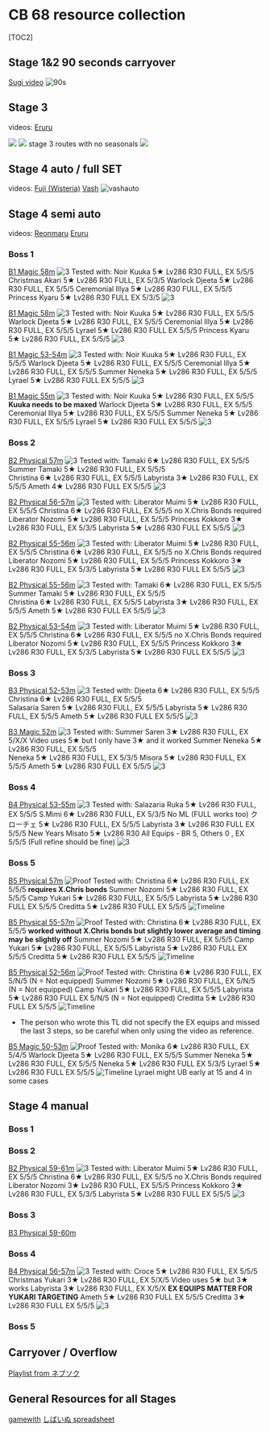 # CB 68 resource collection
 [TOC2] 
## Stage 1&2 90 seconds carryover
[Sugi video](https://www.youtube.com/watch?v=a_4uA-mGnLE)
![90s](https://pomf2.lain.la/f/qbhv0ntr.png)

## Stage 3
videos:
[Eruru](https://www.youtube.com/watch?v=Cvjxjtlp_E0)

![](https://pomf2.lain.la/f/aloqk36k.png)
![](https://pbs.twimg.com/media/F9NgBwcbIAAAwhs?format=jpg&name=large)
stage 3 routes with no seasonals
![](https://pbs.twimg.com/media/F9HfGsKaEAArUcm?format=jpg&name=4096x4096)

## Stage 4 auto / full SET
videos:
[Fuji (Wisteria)](https://www.youtube.com/watch?v=e_3Q-15H6vg)
[Vash](https://youtu.be/XZ6tVvgw3J8)
![vashauto](https://pomf2.lain.la/f/a59ecxs.png)

## Stage 4 semi auto
videos:
[Reonmaru](https://www.youtube.com/watch?v=Ik3D_SvU0uw)
[Eruru](https://www.youtube.com/watch?v=OkuOH9SuQ6c)

### Boss 1
[B1 Magic 58m](https://twitter.com/QKkjs064lJ9RDhi/status/1717158053701927259?s=20)
![3](https://pomf2.lain.la/f/txv8lr97.png)
Tested with:
Noir Kuuka 5★ Lv286 R30 FULL, EX 5/5/5
Christmas Akari 5★ Lv286 R30 FULL, EX 5/3/5
Warlock Djeeta 5★ Lv286 R30 FULL, EX 5/5/5
Ceremonial Illya 5★ Lv286 R30 FULL, EX 5/5/5
Princess Kyaru 5★ Lv286 R30 FULL EX 5/3/5
![3](https://pomf2.lain.la/f/ot837to.png)

[B1 Magic 58m](https://www.youtube.com/watch?v=pc7NU0dKg2k)
![3](https://pomf2.lain.la/f/lmngsq1h.png)
Tested with:
Noir Kuuka 5★ Lv286 R30 FULL, EX 5/5/5
Warlock Djeeta 5★ Lv286 R30 FULL, EX 5/5/5
Ceremonial Illya 5★ Lv286 R30 FULL, EX 5/5/5
Lyrael 5★ Lv286 R30 FULL EX 5/5/5
Princess Kyaru 5★ Lv286 R30 FULL, EX 5/5/5
![3](https://pomf2.lain.la/f/qi17x2q4.png)

[B1 Magic 53-54m](https://www.youtube.com/watch?v=2Uh4KlFPwPQ)
![3](https://pomf2.lain.la/f/t9h5y79p.png)
Tested with:
Noir Kuuka 5★ Lv286 R30 FULL, EX 5/5/5
Warlock Djeeta 5★ Lv286 R30 FULL, EX 5/5/5
Ceremonial Illya 5★ Lv286 R30 FULL, EX 5/5/5
Summer Neneka 5★ Lv286 R30 FULL, EX 5/5/5
Lyrael 5★ Lv286 R30 FULL EX 5/5/5
![3](https://pomf2.lain.la/f/zrpxzzd.png)

[B1 Magic 55m](https://www.youtube.com/watch?v=O50QRr-B-V8)
![3](https://pomf2.lain.la/f/qqpppk0g.png)
Tested with:
Noir Kuuka 5★ Lv286 R30 FULL, EX 5/5/5 **Kuuka needs to be maxed**
Warlock Djeeta 5★ Lv286 R30 FULL, EX 5/5/5
Ceremonial Illya 5★ Lv286 R30 FULL, EX 5/5/5
Summer Neneka 5★ Lv286 R30 FULL, EX 5/5/5
Lyrael 5★ Lv286 R30 FULL EX 5/5/5
![3](https://pomf2.lain.la/f/53pi34l6.png)
### Boss 2
[B2 Physical 57m](https://www.youtube.com/watch?v=4sTeyXzrLO8)
![3](https://pomf2.lain.la/f/am61cjme.png)
Tested with:
Tamaki 6★ Lv286 R30 FULL, EX 5/5/5 
Summer Tamaki 5★ Lv286 R30 FULL, EX 5/5/5  
Christina 6★ Lv286 R30 FULL, EX 5/5/5
Labyrista 3★ Lv286 R30 FULL, EX 5/5/5
Ameth 4★ Lv286 R30 FULL EX 5/5/5
![3](https://pomf2.lain.la/f/78m0esr.png)

[B2 Physical 56-57m](https://youtu.be/ES45e_KnXMg)
![3](https://pomf2.lain.la/f/la25d7hc.png)
Tested with:
Liberator Muimi 5★ Lv286 R30 FULL, EX 5/5/5 
Christina 6★ Lv286 R30 FULL, EX 5/5/5  no X.Chris Bonds required
Liberator Nozomi 5★ Lv286 R30 FULL, EX 5/5/5
Princess Kokkoro 3★ Lv286 R30 FULL, EX 5/3/5
Labyrista 5★ Lv286 R30 FULL EX 5/5/5
![3](https://pomf2.lain.la/f/1w9tevrc.png)

[B2 Physical 55-56m](https://www.youtube.com/watch?v=71u5V8HTixM)
![3](https://pomf2.lain.la/f/fev8w7q7.png)
Tested with:
Liberator Muimi 5★ Lv286 R30 FULL, EX 5/5/5 
Christina 6★ Lv286 R30 FULL, EX 5/5/5  no X.Chris Bonds required
Liberator Nozomi 5★ Lv286 R30 FULL, EX 5/5/5
Princess Kokkoro 3★ Lv286 R30 FULL, EX 5/3/5
Labyrista 5★ Lv286 R30 FULL EX 5/5/5
![3](https://pomf2.lain.la/f/hh0xi8ng.png)

[B2 Physical 55-56m](https://www.youtube.com/watch?v=w1brhHC1cJk)
![3](https://pomf2.lain.la/f/2wslqhfs.png)
Tested with:
Tamaki 6★ Lv286 R30 FULL, EX 5/5/5 
Summer Tamaki 5★ Lv286 R30 FULL, EX 5/5/5  
Christina 6★ Lv286 R30 FULL, EX 5/5/5
Labyrista 3★ Lv286 R30 FULL, EX 5/5/5
Ameth 5★ Lv286 R30 FULL EX 5/5/5
![3](https://pomf2.lain.la/f/cart92sy.png)

[B2 Physical 53-54m](https://www.youtube.com/watch?v=J6PLNeU5BLA)
![3](https://pomf2.lain.la/f/hmo3urz3.png)
Tested with:
Liberator Muimi 5★ Lv286 R30 FULL, EX 5/5/5 
Christina 6★ Lv286 R30 FULL, EX 5/5/5  no X.Chris Bonds required
Liberator Nozomi 5★ Lv286 R30 FULL, EX 5/5/5
Princess Kokkoro 3★ Lv286 R30 FULL, EX 5/3/5
Labyrista 5★ Lv286 R30 FULL EX 5/5/5
![3](https://pomf2.lain.la/f/kon1hwlr.png)
### Boss 3
[B3 Physical 52-53m](https://www.youtube.com/watch?v=FXAwYHYwhF4)
![3](https://pomf2.lain.la/f/asz9q7qo.png)
Tested with:
Djeeta 6★ Lv286 R30 FULL, EX 5/5/5 
Christina 6★ Lv286 R30 FULL, EX 5/5/5  
Salasaria Saren 5★ Lv286 R30 FULL, EX 5/5/5
Labyrista 5★ Lv286 R30 FULL, EX 5/5/5
Ameth 5★ Lv286 R30 FULL EX 5/5/5
![3](https://pomf2.lain.la/f/rkwp0lo4.png)

[B3 Magic 52m](https://www.youtube.com/watch?v=enpjHBx6bdc)
![3](https://pomf2.lain.la/f/es9fpft8.png)
Tested with:
Summer Saren 3★ Lv286 R30 FULL, EX 5/X/X Video uses 5★ but I only have 3★ and it worked
Summer Neneka 5★ Lv286 R30 FULL, EX 5/5/5  
Neneka 5★ Lv286 R30 FULL, EX 5/3/5
Misora 5★ Lv286 R30 FULL, EX 5/5/5
Ameth 5★ Lv286 R30 FULL EX 5/5/5
![3](https://pomf2.lain.la/f/adfqjd.png)

### Boss 4
[B4 Physical 53-55m](https://www.youtube.com/watch?v=7rJAzTZoyTU)
![3](https://pomf2.lain.la/f/l7a3g0hy.png)
Tested with:
Salazaria Ruka 5★ Lv286 R30 FULL, EX 5/5/5 
S.Mimi 6★ Lv286 R30 FULL, EX 5/3/5  No ML (FULL works too)
クローチェ 5★ Lv286 R30 FULL, EX 5/5/5
Labyrista 3★ Lv286 R30 FULL EX 5/5/5
New Years Misato 5★ Lv286 R30 All Equips - BR 5, Others 0 , EX 5/5/5 (Full refine should be fine) 
![3](https://pomf2.lain.la/f/f82j2mb2.png)

### Boss 5
[B5 Physical 57m](https://www.youtube.com/watch?v=za1MPtrgC7M)
![Proof](https://pomf2.lain.la/f/kgjcc6pl.jpg)
Tested with:
Christina 6★ Lv286 R30 FULL, EX 5/5/5 **requires X.Chris bonds**
Summer Nozomi 5★ Lv286 R30 FULL, EX 5/5/5 
Camp Yukari 5★ Lv286 R30 FULL, EX 5/5/5 
Labyrista 5★ Lv286 R30 FULL EX 5/5/5 
Creditta 5★ Lv286 R30 FULL EX 5/5/5 
![Timeline](https://pomf2.lain.la/f/017dmx6b.png)

[B5 Physical 55-57m](https://www.youtube.com/watch?v=II0R07YdFVU)
![Proof](https://pomf2.lain.la/f/6szj5emm.png)
Tested with:
Christina 6★ Lv286 R30 FULL, EX 5/5/5 **worked without X.Chris bonds but slightly lower average and timing may be slightly off**
Summer Nozomi 5★ Lv286 R30 FULL, EX 5/5/5 
Camp Yukari 5★ Lv286 R30 FULL, EX 5/5/5 
Labyrista 5★ Lv286 R30 FULL EX 5/5/5 
Creditta 5★ Lv286 R30 FULL EX 5/5/5 
![Timeline](https://pomf2.lain.la/f/s74k1h3s.png)

[B5 Physical 52-56m](https://www.youtube.com/watch?v=qvkiLU3VWHw)
![Proof](https://pomf2.lain.la/f/yz26twbr.png)
Tested with:
Christina 6★ Lv286 R30 FULL, EX 5/N/5 (N = Not equipped)
Summer Nozomi 5★ Lv286 R30 FULL, EX 5/N/5  (N = Not equipped)
Camp Yukari 5★ Lv286 R30 FULL, EX 5/5/5 
Labyrista 5★ Lv286 R30 FULL EX 5/N/5 (N = Not equipped)
Creditta 5★ Lv286 R30 FULL EX 5/5/5 
![Timeline](https://pomf2.lain.la/f/lcmqn9i2.png)
* The person who wrote this TL did not specify the EX equips and missed the last 3 steps, so be careful when only using the video as reference. 

[B5 Magic 50-53m](https://www.youtube.com/watch?v=JldzBqMdVMU)
![Proof](https://pomf2.lain.la/f/8w4914bd.png)
Tested with:
Monika 6★ Lv286 R30 FULL, EX 5/4/5 
Warlock Djeeta 5★ Lv286 R30 FULL, EX 5/5/5 
Summer Neneka 5★ Lv286 R30 FULL, EX 5/5/5 
Neneka 5★ Lv286 R30 FULL EX 5/3/5 
Lyrael 5★ Lv286 R30 FULL EX 5/5/5 
![Timeline](https://pomf2.lain.la/f/kfhzmgt3.png)
Lyrael might UB early at 15 and 4 in some cases

## Stage 4 manual
### Boss 1

### Boss 2
[B2 Physical 59-61m](https://www.youtube.com/watch?v=oz0QfIcftys)
![3](https://pomf2.lain.la/f/8a964ptr.png)
Tested with:
Liberator Muimi 5★ Lv286 R30 FULL, EX 5/5/5 
Christina 6★ Lv286 R30 FULL, EX 5/5/5  no X.Chris Bonds required
Liberator Nozomi 3★ Lv286 R30 FULL, EX 5/5/5
Princess Kokkoro 3★ Lv286 R30 FULL, EX 5/3/5
Labyrista 5★ Lv286 R30 FULL EX 5/5/5
![3](https://pomf2.lain.la/f/fek3pwpv.png)


### Boss 3
[B3 Physical 59-60m](https://www.youtube.com/watch?v=PnY_k9vcSAU)

### Boss 4
[B4 Physical 56-57m](https://www.youtube.com/watch?v=PUwiNC1Q_UE)
![3](https://pomf2.lain.la/f/niqm9sfd.png)
Tested with:
Croce 5★ Lv286 R30 FULL, EX 5/5/5 
Christmas Yukari 3★ Lv286 R30 FULL, EX 5/X/5  Video uses 5★ but 3★ works
Labyrista 3★ Lv286 R30 FULL, EX X/5/X  **EX EQUIPS MATTER FOR YUKARI TARGETING**
Ameth 5★ Lv286 R30 FULL EX 5/5/5
Creditta 3★ Lv286 R30 FULL EX 5/5/5 
![3](https://pomf2.lain.la/f/gevfk1f.png)

### Boss 5

## Carryover / Overflow
[Playlist from ネブソク](https://www.youtube.com/watch?v=KyVDCYkgwaM&list=PLZmWQnJpjP3WYEaDZfs7jmjcPq_P7li0z)

## General Resources for all Stages
[gamewith](https://gamewith.jp/pricone-re/article/show/422922)
[しばいぬ spreadsheet](https://docs.google.com/spreadsheets/d/1pMXrI3Rk8UIhQt5yjHAIn0NXd72LfGWTWapXmEgj17s/edit#gid=790984515)